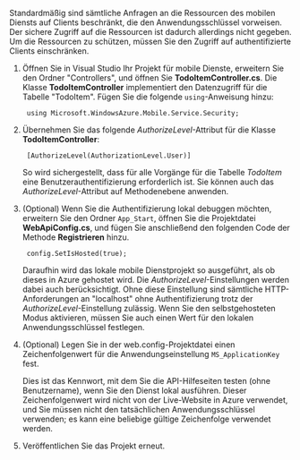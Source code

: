 

Standardmäßig sind sämtliche Anfragen an die Ressourcen des mobilen Diensts auf Clients beschränkt, die den Anwendungsschlüssel vorweisen. Der sichere Zugriff auf die Ressourcen ist dadurch allerdings nicht gegeben. Um die Ressourcen zu schützen, müssen Sie den Zugriff auf authentifizierte Clients einschränken.

1. Öffnen Sie in Visual Studio Ihr Projekt für mobile Dienste, erweitern Sie den Ordner "Controllers", und öffnen Sie **TodoItemController.cs**. Die Klasse **TodoItemController** implementiert den Datenzugriff für die Tabelle "TodoItem". Fügen Sie die folgende `using`-Anweisung hinzu:

		using Microsoft.WindowsAzure.Mobile.Service.Security;

2. Übernehmen Sie das folgende _AuthorizeLevel_-Attribut für die Klasse **TodoItemController**:

		[AuthorizeLevel(AuthorizationLevel.User)]

	So wird sichergestellt, dass für alle Vorgänge für die Tabelle _TodoItem_ eine Benutzerauthentifizierung erforderlich ist. Sie können auch das *AuthorizeLevel*-Attribut auf Methodenebene anwenden.

3. (Optional) Wenn Sie die Authentifizierung lokal debuggen möchten, erweitern Sie den Ordner `App_Start`, öffnen Sie die Projektdatei **WebApiConfig.cs**, und fügen Sie anschließend den folgenden Code der Methode **Registrieren** hinzu.

		config.SetIsHosted(true);

	Daraufhin wird das lokale mobile Dienstprojekt so ausgeführt, als ob dieses in Azure gehostet wird. Die *AuthorizeLevel*-Einstellungen werden dabei auch berücksichtigt. Ohne diese Einstellung sind sämtliche HTTP-Anforderungen an "localhost" ohne Authentifizierung trotz der *AuthorizeLevel*-Einstellung zulässig. Wenn Sie den selbstgehosteten Modus aktivieren, müssen Sie auch einen Wert für den lokalen Anwendungsschlüssel festlegen.

4. (Optional) Legen Sie in der web.config-Projektdatei einen Zeichenfolgenwert für die Anwendungseinstellung `MS_ApplicationKey` fest.

	Dies ist das Kennwort, mit dem Sie die API-Hilfeseiten testen (ohne Benutzername), wenn Sie den Dienst lokal ausführen. Dieser Zeichenfolgenwert wird nicht von der Live-Website in Azure verwendet, und Sie müssen nicht den tatsächlichen Anwendungsschlüssel verwenden; es kann eine beliebige gültige Zeichenfolge verwendet werden.
 
4. Veröffentlichen Sie das Projekt erneut.

<!---HONumber=August15_HO6-->